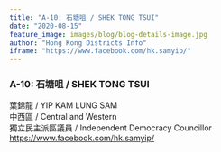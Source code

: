 ```yaml
---
title: "A-10: 石塘咀 / SHEK TONG TSUI"
date: "2020-08-15"
feature_image: images/blog/blog-details-image.jpg
author: "Hong Kong Districts Info"
iframe: "https://www.facebook.com/hk.samyip/"
---
```


### A-10: 石塘咀 / SHEK TONG TSUI  
葉錦龍 / YIP KAM LUNG SAM  
中西區 / Central and Western  
獨立民主派區議員 / Independent Democracy Councillor  
https://www.facebook.com/hk.samyip/

